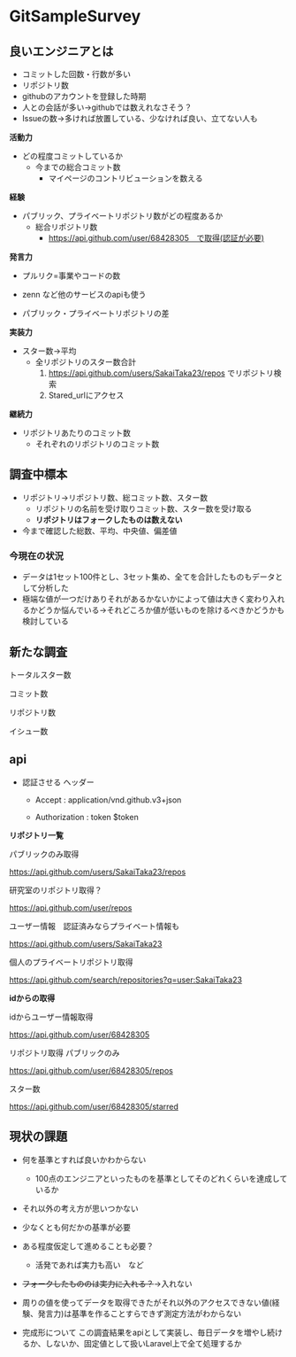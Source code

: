 # GitSampleSurvey



## 良いエンジニアとは

* コミットした回数・行数が多い
* リポジトリ数
* githubのアカウントを登録した時期
* 人との会話が多い→githubでは数えれなさそう？
* Issueの数→多ければ放置している、少なければ良い、立てない人も



**活動力**

* どの程度コミットしているか
  * 今までの総合コミット数
    * マイページのコントリビューションを数える

**経験**

* パブリック、プライベートリポジトリ数がどの程度あるか
  * 総合リポジトリ数
    * https://api.github.com/user/68428305　で取得(認証が必要)

**発言力**

* プルリク=事業やコードの数
* zenn など他のサービスのapiも使う

* パブリック・プライベートリポジトリの差

**実装力**

* スター数→平均
  * 全リポジトリのスター数合計
    1. https://api.github.com/users/SakaiTaka23/repos でリポジトリ検索
    2. Stared_urlにアクセス

**継続力**

* リポジトリあたりのコミット数
  * それぞれのリポジトリのコミット数



## 調査中標本

* リポジトリ→リポジトリ数、総コミット数、スター数
  * リポジトリの名前を受け取りコミット数、スター数を受け取る
  * **リポジトリはフォークしたものは数えない**
* 今まで確認した総数、平均、中央値、偏差値



### 今現在の状況

* データは1セット100件とし、3セット集め、全てを合計したものもデータとして分析した
* 極端な値が一つだけありそれがあるかないかによって値は大きく変わり入れるかどうか悩んでいる→それどころか値が低いものを除けるべきかどうかも検討している



## 新たな調査

トータルスター数

コミット数

リポジトリ数

イシュー数





## api

* 認証させる ヘッダー

  * Accept : application/vnd.github.v3+json

  * Authorization : token $token



**リポジトリ一覧**

パブリックのみ取得

https://api.github.com/users/SakaiTaka23/repos

研究室のリポジトリ取得？

https://api.github.com/user/repos

ユーザー情報　認証済みならプライベート情報も

https://api.github.com/users/SakaiTaka23

個人のプライベートリポジトリ取得

https://api.github.com/search/repositories?q=user:SakaiTaka23

**idからの取得**

idからユーザー情報取得

https://api.github.com/user/68428305

リポジトリ取得 パブリックのみ

https://api.github.com/user/68428305/repos

スター数

https://api.github.com/user/68428305/starred



## 現状の課題

* 何を基準とすれば良いかわからない
  * 100点のエンジニアといったものを基準としてそのどれくらいを達成しているか
* それ以外の考え方が思いつかない
* 少なくとも何だかの基準が必要



* ある程度仮定して進めることも必要？
  * 活発であれば実力も高い　など



* ~~フォークしたもののは実力に入れる？~~→入れない



* 周りの値を使ってデータを取得できたがそれ以外のアクセスできない値(経験、発言力)は基準を作ることすらできず測定方法がわからない



* 完成形について この調査結果をapiとして実装し、毎日データを増やし続けるか、しないか、固定値として扱いLaravel上で全て処理するか

